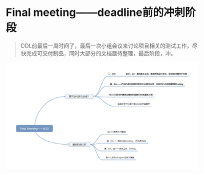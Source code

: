 # Final meeting——deadline前的冲刺阶段

>DDL前最后一周时间了，最后一次小组会议来讨论项目相关的测试工作，尽快完成可交付制品，同时大部分的文档亟待整理，最后阶段，冲。

![](../media/img/MindMapping_finalMeeting.png)